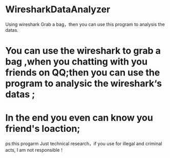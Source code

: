 # WiresharkDataAnalyzer
Using wireshark Grab a bag，then you can use this program to analysis the datas.

# You can use the wireshark to grab a bag ,when you chatting with you friends on QQ;then you can use the program to analysic the wireshark‘s datas ;

# In the end you even can know you friend's loaction;

ps:this progarm Just technical research，if you use  for illegal and criminal acts, I am not responsible！
